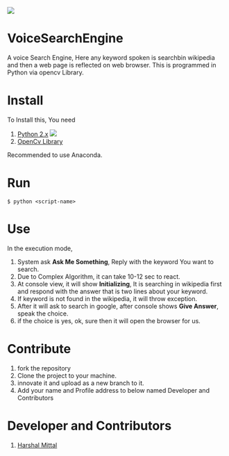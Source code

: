 ![](https://github.com/harshal306/VoiceSearchEngine/blob/master/images.png)

# VoiceSearchEngine
A voice Search Engine, Here any keyword spoken is searchbin wikipedia and then a web page is reflected on web browser. This is programmed in Python via opencv Library.

# Install 
To Install this, You need
1. [Python 2.x](https://www.python.org/downloads/source/) ![](https://camo.githubusercontent.com/c4355e1d3d5d15ddf2ffd6880c4bcb05e11f65d1/68747470733a2f2f696d672e736869656c64732e696f2f62616467652f707974686f6e2d322e782d6f72616e67652e737667)
2. [OpenCv Library](http://opencv.org/links.html)

Recommended to use Anaconda.

# Run
` $ python <script-name> `


# Use
In the execution mode, 
1. System ask **Ask Me Something**, Reply with the keyword You want to search.
2. Due to Complex Algorithm, it can take 10-12 sec to react. 
3. At console view, it will show **Initializing**, It is searching in wikipedia first and respond with the answer that is two lines about your keyword.
4. If keyword is not found in the wikipedia, it will throw exception.
5. After it will ask to search in google, after console shows **Give Answer**, speak the choice.
6. if the choice is yes, ok, sure then it will open the browser for us.

# Contribute

1. fork the repository
2. Clone the project to your machine.
3. innovate it and upload as a new branch to it.
4. Add your name and Profile address to below named Developer and Contributors

# Developer and Contributors
1. [Harshal Mittal](https://twitter.com/Harshal306)



